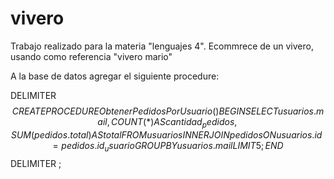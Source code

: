 # vivero
Trabajo realizado para la materia "lenguajes 4". Ecommrece de un vivero, usando como referencia "vivero mario"

A la base de datos agregar el siguiente procedure:

DELIMITER $$
CREATE PROCEDURE ObtenerPedidosPorUsuario()
BEGIN
    SELECT usuarios.mail, 
           COUNT(*) AS cantidad_pedidos, 
           SUM(pedidos.total) AS total
    FROM usuarios 
    INNER JOIN pedidos 
    ON usuarios.id = pedidos.id_usuario
    GROUP BY usuarios.mail LIMIT 5;
END $$
DELIMITER ;
